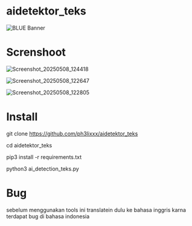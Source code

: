 # aidetektor_teks

![BLUE Banner](https://media0.giphy.com/media/v1.Y2lkPTc5MGI3NjExeGVuemltZTEzb201bjV6eHB1a2lzbXRuZTExZm02MmFzOW1jMzRieiZlcD12MV9pbnRlcm5hbF9naWZfYnlfaWQmY3Q9Zw/MD0svLSDeudszrNrp0/giphy.gif)

# Screnshoot
![Screenshot_20250508_124418](https://github.com/user-attachments/assets/5e10271b-1b40-430b-b101-0971bab45d91)

![Screenshot_20250508_122647](https://github.com/user-attachments/assets/a34c7ef4-c4bb-4c87-bf61-212246a6b717)

![Screenshot_20250508_122805](https://github.com/user-attachments/assets/e994078b-98fd-48aa-99e3-e52dbd22dfdc)

# Install 
git clone https://github.com/ph3lixxx/aidetektor_teks

cd aidetektor_teks

pip3 install -r requirements.txt

python3 ai_detection_teks.py

# Bug
sebelum menggunakan tools ini translatein dulu ke bahasa inggris karna terdapat bug di bahasa indonesia
